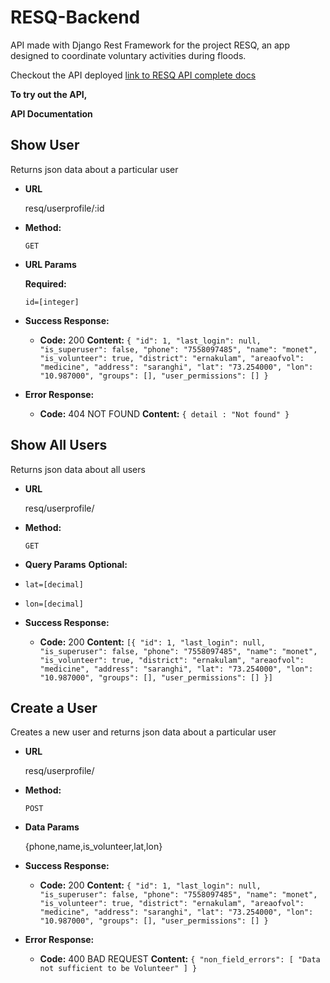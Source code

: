 # RESQ-Backend
API made with Django Rest Framework for the project RESQ, an app designed to coordinate voluntary activities during floods.

Checkout the API deployed [link to RESQ API complete docs](https://kresq.herokuapp.com/docs/)

**To try out the API,**


**API Documentation**

**Show User**
----
  Returns json data about a particular user

* **URL**

  resq/userprofile/:id

* **Method:**
  
    `GET`

*  **URL Params**

   **Required:**
 
   `id=[integer]`


* **Success Response:**
  
  * **Code:** 200
    **Content:** `{
    "id": 1,
    "last_login": null,
    "is_superuser": false,
    "phone": "7558097485",
    "name": "monet",
    "is_volunteer": true,
    "district": "ernakulam",
    "areaofvol": "medicine",
    "address": "saranghi",
    "lat": "73.254000",
    "lon": "10.987000",
    "groups": [],
    "user_permissions": []
}`
 
* **Error Response:**

  * **Code:** 404 NOT FOUND 
    **Content:** `{ detail : "Not found" }`

**Show All Users**
----
  Returns json data about all users

* **URL**

  resq/userprofile/

* **Method:**
  
    `GET`

*  **Query Params**
    **Optional:**
* `lat=[decimal]`
*  `lon=[decimal]`



* **Success Response:**
  
  * **Code:** 200
    **Content:** `[{
    "id": 1,
    "last_login": null,
    "is_superuser": false,
    "phone": "7558097485",
    "name": "monet",
    "is_volunteer": true,
    "district": "ernakulam",
    "areaofvol": "medicine",
    "address": "saranghi",
    "lat": "73.254000",
    "lon": "10.987000",
    "groups": [],
    "user_permissions": []
}]`
 
**Create a User**
----
  Creates a new user and returns json data about a particular user

* **URL**

  resq/userprofile/

* **Method:**
  
    `POST`
* **Data Params**

  {phone,name,is_volunteer,lat,lon}
  
* **Success Response:**
  
  * **Code:** 200
    **Content:** `{
    "id": 1,
    "last_login": null,
    "is_superuser": false,
    "phone": "7558097485",
    "name": "monet",
    "is_volunteer": true,
    "district": "ernakulam",
    "areaofvol": "medicine",
    "address": "saranghi",
    "lat": "73.254000",
    "lon": "10.987000",
    "groups": [],
    "user_permissions": []
}`
 
* **Error Response:**

  * **Code:** 400 BAD REQUEST 
    **Content:** `{
    "non_field_errors": [
        "Data not sufficient to be Volunteer"
    ]
}`
